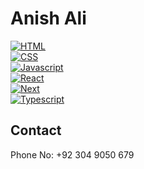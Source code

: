 <h1 >Anish Ali</h1>

[![HTML][HTML]][Next-url]
<br/>
[![CSS][CSS]][Next-url]
<br/>
[![Javascript][Javascript]][HTML-url]
<br/>
[![React][React.js]][React-url]
<br/>
[![Next][Next.js]][Next-url]
<br/>
[![Typescript][Typescript]][HTML-url]



[HTML]: https://img.shields.io/badge/HTML5-E34F26?style=for-the-badge&logo=html5&logoColor=white
[HTML-url]: https://img.shields.io/badge/HTML5-E34F26?style=for-the-badge&logo=html5&logoColor=white
	
[Typescript]: https://img.shields.io/badge/TypeScript-007ACC?style=for-the-badge&logo=typescript&logoColor=white
[Javascript]: https://img.shields.io/badge/JavaScript-F7DF1E?style=for-the-badge&logo=javascript&logoColor=white
[JAVASCRIPT-url]: https://img.shields.io/badge/JavaScript-F7DF1E?style=for-the-badge&logo=javascript&logoColor=white

[CSS]: https://img.shields.io/badge/CSS3-1572B6?style=for-the-badge&logo=css3&logoColor=white
[CSS-url]: https://nextjs.org/

[Next.js]: https://img.shields.io/badge/next.js-000000?style=for-the-badge&logo=nextdotjs&logoColor=white
[Next-url]: https://nextjs.org/


[React.js]: https://img.shields.io/badge/React-20232A?style=for-the-badge&logo=react&logoColor=61DAFB
[React Native]: https://img.shields.io/badge/React%20Native-20232A?style=for-the-badge&logo=react&logoColor=61DAFB
[React-url]: https://reactjs.org/

## Contact 
Phone No:
+92 304 9050 679

